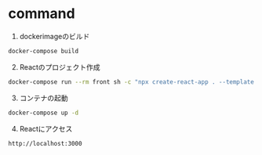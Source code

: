 # command

1. dockerimageのビルド
```sh
docker-compose build
```

2. Reactのプロジェクト作成
```sh
docker-compose run --rm front sh -c "npx create-react-app . --template typescript"
```

3. コンテナの起動
```sh
docker-compose up -d
```

4. Reactにアクセス
```sh
http://localhost:3000
```